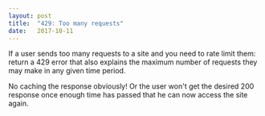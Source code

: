 ```yaml
---
layout: post
title:  "429: Too many requests"
date:   2017-10-11
---
```


If a user sends too many requests to a site and you need to rate limit them:
return a 429 error that also explains the maximum number of requests 
they may make in any given time period.

No caching the response obviously!
Or the user won't get the desired 200 response
once enough time has passed that he can
now access the site again.
























